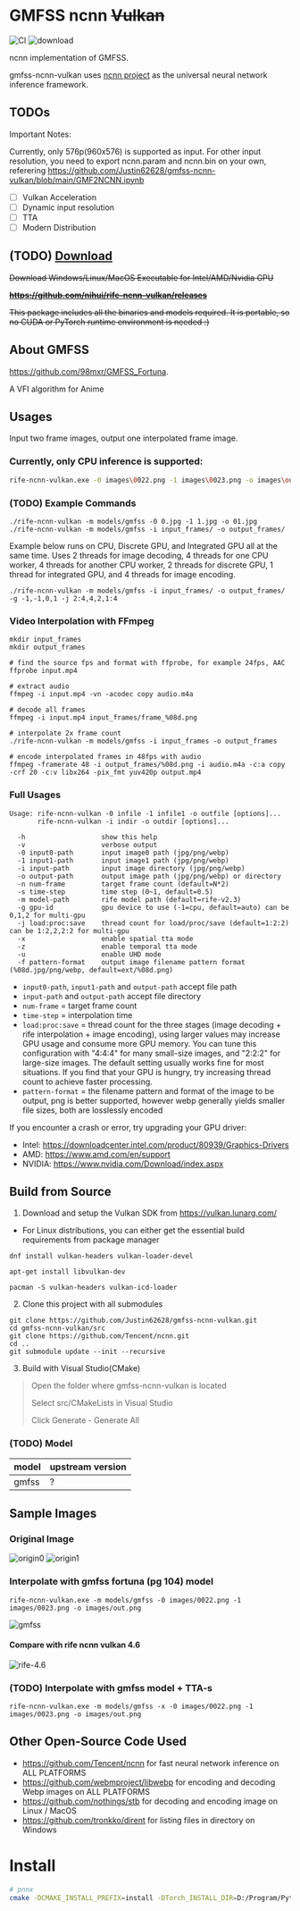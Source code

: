 # GMFSS ncnn ~~Vulkan~~

![CI](https://github.com/nihui/rife-ncnn-vulkan/workflows/CI/badge.svg)
![download](https://img.shields.io/github/downloads/nihui/rife-ncnn-vulkan/total.svg)

ncnn implementation of GMFSS.

gmfss-ncnn-vulkan uses [ncnn project](https://github.com/Tencent/ncnn) as the universal neural network inference framework.

## TODOs

Important Notes:

Currently, only 576p(960x576) is supported as input. For other input resolution, you need to export ncnn.param and ncnn.bin on your own, referering  https://github.com/Justin62628/gmfss-ncnn-vulkan/blob/main/GMF2NCNN.ipynb

- [ ] Vulkan Acceleration
- [ ] Dynamic input resolution
- [ ] TTA
- [ ] Modern Distribution

## (TODO) [Download](https://github.com/nihui/rife-ncnn-vulkan/releases) 

~~Download Windows/Linux/MacOS Executable for Intel/AMD/Nvidia GPU~~

~~**https://github.com/nihui/rife-ncnn-vulkan/releases**~~

~~This package includes all the binaries and models required. It is portable, so no CUDA or PyTorch runtime environment is needed :)~~

## About GMFSS

https://github.com/98mxr/GMFSS_Fortuna.

A VFI algorithm for Anime

## Usages

Input two frame images, output one interpolated frame image.

### Currently, only CPU inference is supported:

```bash
rife-ncnn-vulkan.exe -0 images\0022.png -1 images\0023.png -o images\out.png -m models\gmfss -g -1 -j 1:16:1
```



### (TODO) Example Commands

```shell
./rife-ncnn-vulkan -m models/gmfss -0 0.jpg -1 1.jpg -o 01.jpg
./rife-ncnn-vulkan -m models/gmfss -i input_frames/ -o output_frames/
```

Example below runs on CPU, Discrete GPU, and Integrated GPU all at the same time. Uses 2 threads for image decoding, 4 threads for one CPU worker, 4 threads for another CPU worker, 2 threads for discrete GPU, 1 thread for integrated GPU, and 4 threads for image encoding.
```shell
./rife-ncnn-vulkan -m models/gmfss -i input_frames/ -o output_frames/ -g -1,-1,0,1 -j 2:4,4,2,1:4
```

### Video Interpolation with FFmpeg

```shell
mkdir input_frames
mkdir output_frames

# find the source fps and format with ffprobe, for example 24fps, AAC
ffprobe input.mp4

# extract audio
ffmpeg -i input.mp4 -vn -acodec copy audio.m4a

# decode all frames
ffmpeg -i input.mp4 input_frames/frame_%08d.png

# interpolate 2x frame count
./rife-ncnn-vulkan -m models/gmfss -i input_frames -o output_frames

# encode interpolated frames in 48fps with audio
ffmpeg -framerate 48 -i output_frames/%08d.png -i audio.m4a -c:a copy -crf 20 -c:v libx264 -pix_fmt yuv420p output.mp4
```

### Full Usages

```console
Usage: rife-ncnn-vulkan -0 infile -1 infile1 -o outfile [options]...
       rife-ncnn-vulkan -i indir -o outdir [options]...

  -h                   show this help
  -v                   verbose output
  -0 input0-path       input image0 path (jpg/png/webp)
  -1 input1-path       input image1 path (jpg/png/webp)
  -i input-path        input image directory (jpg/png/webp)
  -o output-path       output image path (jpg/png/webp) or directory
  -n num-frame         target frame count (default=N*2)
  -s time-step         time step (0~1, default=0.5)
  -m model-path        rife model path (default=rife-v2.3)
  -g gpu-id            gpu device to use (-1=cpu, default=auto) can be 0,1,2 for multi-gpu
  -j load:proc:save    thread count for load/proc/save (default=1:2:2) can be 1:2,2,2:2 for multi-gpu
  -x                   enable spatial tta mode
  -z                   enable temporal tta mode
  -u                   enable UHD mode
  -f pattern-format    output image filename pattern format (%08d.jpg/png/webp, default=ext/%08d.png)
```

- `input0-path`, `input1-path` and `output-path` accept file path
- `input-path` and `output-path` accept file directory
- `num-frame` = target frame count
- `time-step` = interpolation time
- `load:proc:save` = thread count for the three stages (image decoding + rife interpolation + image encoding), using larger values may increase GPU usage and consume more GPU memory. You can tune this configuration with "4:4:4" for many small-size images, and "2:2:2" for large-size images. The default setting usually works fine for most situations. If you find that your GPU is hungry, try increasing thread count to achieve faster processing.
- `pattern-format` = the filename pattern and format of the image to be output, png is better supported, however webp generally yields smaller file sizes, both are losslessly encoded

If you encounter a crash or error, try upgrading your GPU driver:

- Intel: https://downloadcenter.intel.com/product/80939/Graphics-Drivers
- AMD: https://www.amd.com/en/support
- NVIDIA: https://www.nvidia.com/Download/index.aspx

## Build from Source

1. Download and setup the Vulkan SDK from https://vulkan.lunarg.com/
  - For Linux distributions, you can either get the essential build requirements from package manager
```shell
dnf install vulkan-headers vulkan-loader-devel
```
```shell
apt-get install libvulkan-dev
```
```shell
pacman -S vulkan-headers vulkan-icd-loader
```

2. Clone this project with all submodules

```shell
git clone https://github.com/Justin62628/gmfss-ncnn-vulkan.git
cd gmfss-ncnn-vulkan/src
git clone https://github.com/Tencent/ncnn.git
cd ..
git submodule update --init --recursive
```

3. Build with Visual Studio(CMake)

> Open the folder where gmfss-ncnn-vulkan is located
> 
> Select src/CMakeLists in Visual Studio
> 
> Click Generate - Generate All

### (TODO) Model

| model | upstream version |
|---|---|
| gmfss | ?                |

## Sample Images

### Original Image

![origin0](images/0022.png)
![origin1](images/0023.png)

### Interpolate with gmfss fortuna (pg 104) model

```shell
rife-ncnn-vulkan.exe -m models/gmfss -0 images/0022.png -1 images/0023.png -o images/out.png
```

![gmfss](images/out_cpu.png)

#### Compare with rife ncnn vulkan 4.6

![rife-4.6](images/out_rife4.6.png)


### (TODO) Interpolate with gmfss model + TTA-s

```shell
rife-ncnn-vulkan.exe -m models/gmfss -x -0 images/0022.png -1 images/0023.png -o images/out.png
```

## Other Open-Source Code Used

- https://github.com/Tencent/ncnn for fast neural network inference on ALL PLATFORMS
- https://github.com/webmproject/libwebp for encoding and decoding Webp images on ALL PLATFORMS
- https://github.com/nothings/stb for decoding and encoding image on Linux / MacOS
- https://github.com/tronkko/dirent for listing files in directory on Windows



# Install

```bash
# pnnx
cmake -DCMAKE_INSTALL_PREFIX=install -DTorch_INSTALL_DIR=D:/Program/Python37/Lib/site-packages/torch -DPY_VERSION=3.7 ..

```

